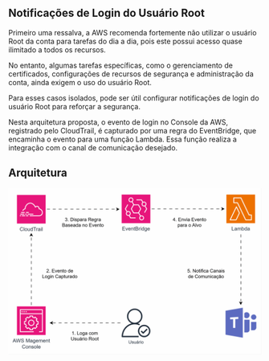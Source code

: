 ## Notificações de Login do Usuário Root

Primeiro uma ressalva, a AWS recomenda fortemente não utilizar o usuário Root da conta para tarefas do dia a dia, pois este possui acesso quase ilimitado a todos os recursos.

No entanto, algumas tarefas específicas, como o gerenciamento de certificados, configurações de recursos de segurança e administração da conta, ainda exigem o uso do usuário Root.

Para esses casos isolados, pode ser útil configurar notificações de login do usuário Root para reforçar a segurança.

Nesta arquitetura proposta, o evento de login no Console da AWS, registrado pelo CloudTrail, é capturado por uma regra do EventBridge, que encaminha o evento para uma função Lambda. Essa função realiza a integração com o canal de comunicação desejado.

## Arquitetura
![alt text](./gifs/root-login-event-capture.gif)